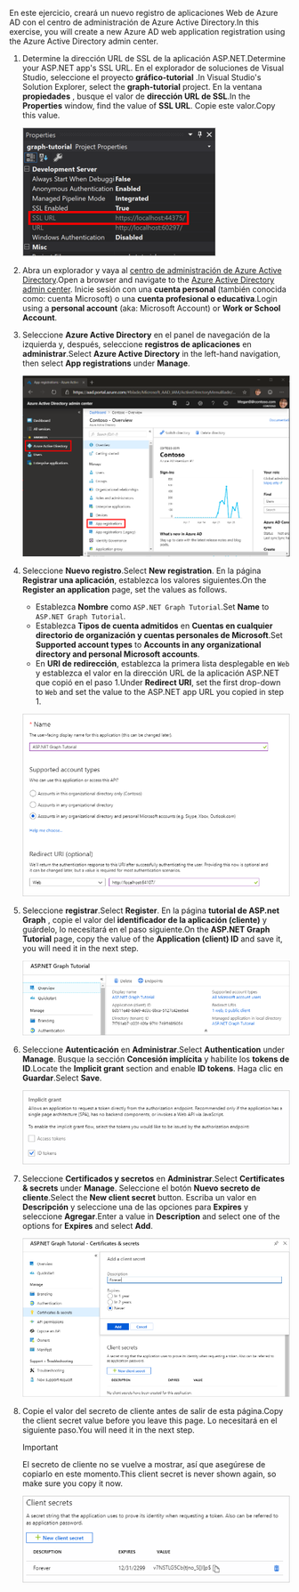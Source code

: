 <!-- markdownlint-disable MD002 MD041 -->

<span data-ttu-id="1fc3b-101">En este ejercicio, creará un nuevo registro de aplicaciones Web de Azure AD con el centro de administración de Azure Active Directory.</span><span class="sxs-lookup"><span data-stu-id="1fc3b-101">In this exercise, you will create a new Azure AD web application registration using the Azure Active Directory admin center.</span></span>

1. <span data-ttu-id="1fc3b-102">Determine la dirección URL de SSL de la aplicación ASP.NET.</span><span class="sxs-lookup"><span data-stu-id="1fc3b-102">Determine your ASP.NET app's SSL URL.</span></span> <span data-ttu-id="1fc3b-103">En el explorador de soluciones de Visual Studio, seleccione el proyecto **gráfico-tutorial** .</span><span class="sxs-lookup"><span data-stu-id="1fc3b-103">In Visual Studio's Solution Explorer, select the **graph-tutorial** project.</span></span> <span data-ttu-id="1fc3b-104">En la ventana **propiedades** , busque el valor de **dirección URL de SSL**.</span><span class="sxs-lookup"><span data-stu-id="1fc3b-104">In the **Properties** window, find the value of **SSL URL**.</span></span> <span data-ttu-id="1fc3b-105">Copie este valor.</span><span class="sxs-lookup"><span data-stu-id="1fc3b-105">Copy this value.</span></span>

    ![Captura de pantalla de la ventana Propiedades de Visual Studio](./images/vs-project-url.png)

1. <span data-ttu-id="1fc3b-107">Abra un explorador y vaya al [centro de administración de Azure Active Directory](https://aad.portal.azure.com).</span><span class="sxs-lookup"><span data-stu-id="1fc3b-107">Open a browser and navigate to the [Azure Active Directory admin center](https://aad.portal.azure.com).</span></span> <span data-ttu-id="1fc3b-108">Inicie sesión con una **cuenta personal** (también conocida como: cuenta Microsoft) o una **cuenta profesional o educativa**.</span><span class="sxs-lookup"><span data-stu-id="1fc3b-108">Login using a **personal account** (aka: Microsoft Account) or **Work or School Account**.</span></span>

1. <span data-ttu-id="1fc3b-109">Seleccione **Azure Active Directory** en el panel de navegación de la izquierda y, después, seleccione **registros de aplicaciones** en **administrar**.</span><span class="sxs-lookup"><span data-stu-id="1fc3b-109">Select **Azure Active Directory** in the left-hand navigation, then select **App registrations** under **Manage**.</span></span>

    ![<span data-ttu-id="1fc3b-110">Una captura de pantalla de los registros de la aplicación</span><span class="sxs-lookup"><span data-stu-id="1fc3b-110">A screenshot of the App registrations</span></span> ](./images/aad-portal-app-registrations.png)

1. <span data-ttu-id="1fc3b-111">Seleccione **Nuevo registro**.</span><span class="sxs-lookup"><span data-stu-id="1fc3b-111">Select **New registration**.</span></span> <span data-ttu-id="1fc3b-112">En la página **Registrar una aplicación**, establezca los valores siguientes.</span><span class="sxs-lookup"><span data-stu-id="1fc3b-112">On the **Register an application** page, set the values as follows.</span></span>

    - <span data-ttu-id="1fc3b-113">Establezca **Nombre** como `ASP.NET Graph Tutorial`.</span><span class="sxs-lookup"><span data-stu-id="1fc3b-113">Set **Name** to `ASP.NET Graph Tutorial`.</span></span>
    - <span data-ttu-id="1fc3b-114">Establezca **Tipos de cuenta admitidos** en **Cuentas en cualquier directorio de organización y cuentas personales de Microsoft**.</span><span class="sxs-lookup"><span data-stu-id="1fc3b-114">Set **Supported account types** to **Accounts in any organizational directory and personal Microsoft accounts**.</span></span>
    - <span data-ttu-id="1fc3b-115">En **URI de redirección**, establezca la primera lista desplegable en `Web` y establezca el valor en la dirección URL de la aplicación ASP.NET que copió en el paso 1.</span><span class="sxs-lookup"><span data-stu-id="1fc3b-115">Under **Redirect URI**, set the first drop-down to `Web` and set the value to the ASP.NET app URL you copied in step 1.</span></span>

    ![Captura de pantalla de la página registrar una aplicación](./images/aad-register-an-app.png)

1. <span data-ttu-id="1fc3b-117">Seleccione **registrar**.</span><span class="sxs-lookup"><span data-stu-id="1fc3b-117">Select **Register**.</span></span> <span data-ttu-id="1fc3b-118">En la página **tutorial de ASP.net Graph** , copie el valor del **identificador de la aplicación (cliente)** y guárdelo, lo necesitará en el paso siguiente.</span><span class="sxs-lookup"><span data-stu-id="1fc3b-118">On the **ASP.NET Graph Tutorial** page, copy the value of the **Application (client) ID** and save it, you will need it in the next step.</span></span>

    ![Captura de pantalla del identificador de la aplicación del nuevo registro de la aplicación](./images/aad-application-id.png)

1. <span data-ttu-id="1fc3b-120">Seleccione **Autenticación** en **Administrar**.</span><span class="sxs-lookup"><span data-stu-id="1fc3b-120">Select **Authentication** under **Manage**.</span></span> <span data-ttu-id="1fc3b-121">Busque la sección **Concesión implícita** y habilite los **tokens de ID**.</span><span class="sxs-lookup"><span data-stu-id="1fc3b-121">Locate the **Implicit grant** section and enable **ID tokens**.</span></span> <span data-ttu-id="1fc3b-122">Haga clic en **Guardar**.</span><span class="sxs-lookup"><span data-stu-id="1fc3b-122">Select **Save**.</span></span>

    ![Captura de pantalla de la sección de concesión implícita](./images/aad-implicit-grant.png)

1. <span data-ttu-id="1fc3b-124">Seleccione **Certificados y secretos** en **Administrar**.</span><span class="sxs-lookup"><span data-stu-id="1fc3b-124">Select **Certificates & secrets** under **Manage**.</span></span> <span data-ttu-id="1fc3b-125">Seleccione el botón **Nuevo secreto de cliente**.</span><span class="sxs-lookup"><span data-stu-id="1fc3b-125">Select the **New client secret** button.</span></span> <span data-ttu-id="1fc3b-126">Escriba un valor en **Descripción** y seleccione una de las opciones para **Expires** y seleccione **Agregar**.</span><span class="sxs-lookup"><span data-stu-id="1fc3b-126">Enter a value in **Description** and select one of the options for **Expires** and select **Add**.</span></span>

    ![Captura de pantalla del cuadro de diálogo Agregar un secreto de cliente](./images/aad-new-client-secret.png)

1. <span data-ttu-id="1fc3b-128">Copie el valor del secreto de cliente antes de salir de esta página.</span><span class="sxs-lookup"><span data-stu-id="1fc3b-128">Copy the client secret value before you leave this page.</span></span> <span data-ttu-id="1fc3b-129">Lo necesitará en el siguiente paso.</span><span class="sxs-lookup"><span data-stu-id="1fc3b-129">You will need it in the next step.</span></span>

    > [!IMPORTANT]
    > <span data-ttu-id="1fc3b-130">El secreto de cliente no se vuelve a mostrar, así que asegúrese de copiarlo en este momento.</span><span class="sxs-lookup"><span data-stu-id="1fc3b-130">This client secret is never shown again, so make sure you copy it now.</span></span>

    ![Captura de pantalla del secreto de cliente recién agregado](./images/aad-copy-client-secret.png)

